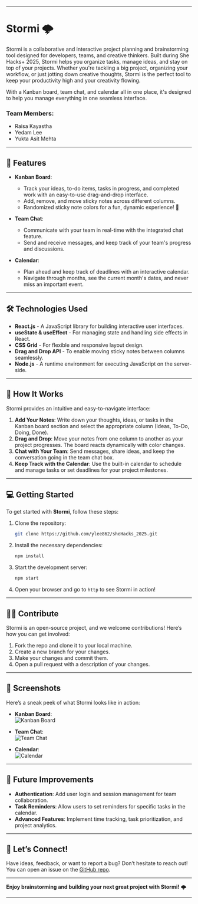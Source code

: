 

---

# Stormi 🌩️

Stormi is a collaborative and interactive project planning and brainstorming tool designed for developers, teams, and creative thinkers. Built during She Hacks+ 2025, Stormi helps you organize tasks, manage ideas, and stay on top of your projects. Whether you're tackling a big project, organizing your workflow, or just jotting down creative thoughts, Stormi is the perfect tool to keep your productivity high and your creativity flowing.

With a Kanban board, team chat, and calendar all in one place, it's designed to help you manage everything in one seamless interface.


### Team Members:

- Raisa Kayastha
- Yedam Lee
- Yukta Asit Mehta


---

## 🚀 Features

- **Kanban Board**: 
  - Track your ideas, to-do items, tasks in progress, and completed work with an easy-to-use drag-and-drop interface. 
  - Add, remove, and move sticky notes across different columns. 
  - Randomized sticky note colors for a fun, dynamic experience! 🌈
  
- **Team Chat**: 
  - Communicate with your team in real-time with the integrated chat feature.
  - Send and receive messages, and keep track of your team's progress and discussions.

- **Calendar**: 
  - Plan ahead and keep track of deadlines with an interactive calendar.
  - Navigate through months, see the current month's dates, and never miss an important event.

---

## 🛠️ Technologies Used

- **React.js** - A JavaScript library for building interactive user interfaces.
- **useState & useEffect** - For managing state and handling side effects in React.
- **CSS Grid** - For flexible and responsive layout design.
- **Drag and Drop API** - To enable moving sticky notes between columns seamlessly.
- **Node.js** - A runtime environment for executing JavaScript on the server-side.

---

## 🎨 How It Works

Stormi provides an intuitive and easy-to-navigate interface:

1. **Add Your Notes**: Write down your thoughts, ideas, or tasks in the Kanban board section and select the appropriate column (Ideas, To-Do, Doing, Done).
2. **Drag and Drop**: Move your notes from one column to another as your project progresses. The board reacts dynamically with color changes.
3. **Chat with Your Team**: Send messages, share ideas, and keep the conversation going in the team chat box.
4. **Keep Track with the Calendar**: Use the built-in calendar to schedule and manage tasks or set deadlines for your project milestones.

---

## 💻 Getting Started

To get started with **Stormi**, follow these steps:

1. Clone the repository:
   ```bash
   git clone https://github.com/ylee862/sheHacks_2025.git
   ```

2. Install the necessary dependencies:
   ```bash
   npm install
   ```

3. Start the development server:
   ```bash
   npm start
   ```

4. Open your browser and go to `http` to see Stormi in action!

---

## 👩‍💻 Contribute

Stormi is an open-source project, and we welcome contributions! Here’s how you can get involved:

1. Fork the repo and clone it to your local machine.
2. Create a new branch for your changes.
3. Make your changes and commit them.
4. Open a pull request with a description of your changes.

---

## 📸 Screenshots

Here’s a sneak peek of what Stormi looks like in action:

- **Kanban Board**:  
![Kanban Board](./assets/screenshots/kanban-board.png)

- **Team Chat**:  
![Team Chat](./assets/screenshots/team-chat.png)

- **Calendar**:  
![Calendar](./assets/screenshots/calendar.png)

---

## 🤖 Future Improvements

- **Authentication**: Add user login and session management for team collaboration.
- **Task Reminders**: Allow users to set reminders for specific tasks in the calendar.
- **Advanced Features**: Implement time tracking, task prioritization, and project analytics.

---

## 💬 Let’s Connect!

Have ideas, feedback, or want to report a bug? Don’t hesitate to reach out!  
You can open an issue on the [GitHub repo](https://github.com/ylee862/sheHacks_2025).

---

**Enjoy brainstorming and building your next great project with Stormi!** 🌩️

---
